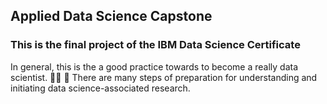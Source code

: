 ## Applied Data Science Capstone
### This is the final project of the IBM Data Science Certificate

In general, this is the a good practice towards to become a really data scientist. 👨‍🔬 🥼 There are many steps of 
preparation for understanding and initiating data science-associated research.

